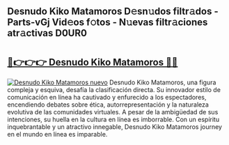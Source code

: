 ## Desnudo Kiko Matamoros D𝚎sn𝚞dos filtr𝚊dos - Parts-vGj Vid𝚎os f𝚘tos - N𝚞evas filtr𝚊ciones atr𝚊ctivas D0UR0

# <h2><a href="http://mb1dwmm.tromn.icu/?c=Desnudo+Kiko+Matamoros">🔗👉👉👉 Desnudo Kiko Matamoros 🔗🔗</a></h2>

[![Desnudo Kiko Matamoros nuevo](https://i.imgur.com/pEAQMta.gif)](http://mb1dwmm.tromn.icu/?c=Desnudo+Kiko+Matamoros)
Desnudo Kiko Matamoros, una figura compleja y esquiva, desafía la clasificación directa. Su innovador estilo de comunicación en línea ha cautivado y enfurecido a los espectadores, encendiendo debates sobre ética, autorrepresentación y la naturaleza evolutiva de las comunidades virtuales. A pesar de la ambigüedad de sus intenciones, su huella en la cultura en línea es imborrable. Con un espíritu inquebrantable y un atractivo innegable, Desnudo Kiko Matamoros journey en el mundo en línea es imparable.
